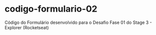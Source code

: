 # codigo-formulario-02
Código do Formulário desenvolvido para o Desafio Fase 01 do Stage 3 - Explorer (Rocketseat)
